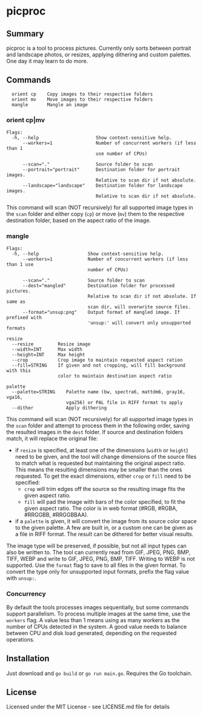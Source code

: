 # picproc

## Summary
picproc is a tool to process pictures. Currently only sorts between portrait and landscape photos, or resizes, applying
dithering and custom palettes. One day it may learn to do more.

## Commands
```
  orient cp    Copy images to their respective folders
  orient mv    Move images to their respective folders
  mangle       Mangle an image
```

### orient cp|mv
```
Flags:
  -h, --help                     Show context-sensitive help.
      --workers=1                Number of concurrent workers (if less than 1
                                 use number of CPUs)

      --scan="."                 Source folder to scan
      --portrait="portrait"      Destination folder for portrait images.
                                 Relative to scan dir if not absolute.
      --landscape="landscape"    Destination folder for landscape images.
                                 Relative to scan dir if not absolute.
```

This command will scan (NOT recursively) for all supported image types in the `scan` folder and either copy (`cp`) or
move (`mv`) them to the respective destination folder, based on the aspect ratio of the image.

### mangle
```
Flags:
  -h, --help                  Show context-sensitive help.
      --workers=1             Number of concurrent workers (if less than 1 use
                              number of CPUs)

      --scan="."              Source folder to scan
      --dest="mangled"        Destination folder for processed pictures.
                              Relative to scan dir if not absolute. If same as
                              scan dir, will overwrite source files.
      --format="unsup:png"    Output format of mangled image. If prefixed with
                              'unsup:' will convert only unsupported formats

resize
  --resize         Resize image
  --width=INT      Max width
  --height=INT     Max height
  --crop           Crop image to maintain requested aspect ration
  --fill=STRING    If given and not cropping, will fill background with this
                   color to maintain destination aspect ratio

palette
  --palette=STRING    Palette name (bw, spectra6, mattdm6, gray16, vga16,
                      vga256) or PAL file in RIFF format to apply
  --dither            Apply dithering
```

This command will scan (NOT recursively) for all supported image types in the `scan` folder and attempt to process them
in the following order, saving the resulted images in the `dest` folder. If source and destination folders match, it
will replace the original file:
- if `resize` is specified, at least one of the dimensions (`width` or `height`) need to be given, and the tool will
  change dimensions of the source files to match what is requested but maintaining the original aspect ratio. This means
  the resulting dimensions may be smaller than the ones requested. To get the exact dimensions, either `crop` or
  `fill` need to be specified:
  - `crop` will trim edges off the source so the resulting image fits the given aspect ratio.
  - `fill` will pad the image with bars of the color specified, to fit the given aspect ratio. The color is in web
    format (#RGB, #RGBA, #RRGGBB, #RRGGBBAA).
- if a `palette` is given, it will convert the image from its source color space to the given palette. A few are built
  in, or a custom one can be given as a file in RIFF format. The result can be dithered for better visual results.

The image type will be preserved, if possible, but not all input types can also be written to. The tool can currently
read from GIF, JPEG, PNG, BMP, TIFF, WEBP and write to GIF, JPEG, PNG, BMP, TIFF. Writing to WEBP is not supported. Use
the `format` flag to save to all files in the  given format. To convert the type only for unsupported input formats,
prefix the flag value with `unsup:`.

### Concurrency
By default the tools processes images sequentially, but some commands support parallelism. To process multiple images at
the same time, use the `workers` flag. A value less than 1 means using as many workers as the number of CPUs detected in
the system. A good value needs to balance between CPU and disk load generated, depending on the requested operations.

## Installation
Just download and `go build` or `go run main.go`. Requires the Go toolchain.

## License
Licensed under the MIT License - see LICENSE.md file for details
